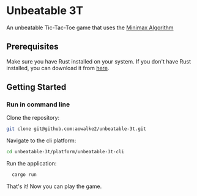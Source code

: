 # Unbeatable 3T

An unbeatable Tic-Tac-Toe game that uses the [Minimax Algorithm](https://en.wikipedia.org/wiki/Minimax)

## Prerequisites

Make sure you have Rust installed on your system. If you don't have Rust installed, you can download it from [here](https://www.rust-lang.org/tools/install).

## Getting Started

### Run in command line

Clone the repository:

```bash
git clone git@github.com:aowalke2/unbeatable-3t.git
```

Navigate to the cli platform:

```bash
cd unbeatable-3t/platform/unbeatable-3t-cli
```

Run the application:

```bash
  cargo run
```

That's it! Now you can play the game.
